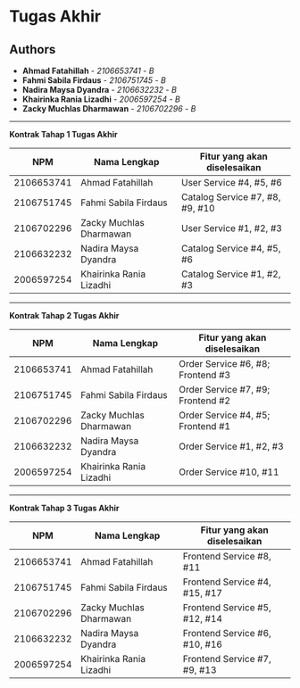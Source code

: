 # Tugas Akhir
## Authors
* **Ahmad Fatahillah** - *2106653741* - *B*
* **Fahmi Sabila Firdaus** - *2106751745* - *B*
* **Nadira Maysa Dyandra** - *2106632232* - *B*
* **Khairinka Rania Lizadhi** - *2006597254* - *B*
* **Zacky Muchlas Dharmawan** - *2106702296* - *B*

---
**Kontrak Tahap 1 Tugas Akhir**

| NPM | Nama Lengkap | Fitur yang akan diselesaikan  |
| ----------| --- | ---------- | 
| 2106653741 | Ahmad Fatahillah | User Service #4, #5, #6 |
| 2106751745 | Fahmi Sabila Firdaus | Catalog Service #7, #8, #9, #10 |
| 2106702296 | Zacky Muchlas Dharmawan | User Service #1, #2, #3 |
| 2106632232 | Nadira Maysa Dyandra | Catalog Service #4, #5, #6 |
| 2006597254 | Khairinka Rania Lizadhi | Catalog Service #1, #2, #3 |
---
**Kontrak Tahap 2 Tugas Akhir**

| NPM | Nama Lengkap | Fitur yang akan diselesaikan  |
| ----------| --- | ---------- | 
| 2106653741 | Ahmad Fatahillah | Order Service #6, #8; Frontend #3 |
| 2106751745 | Fahmi Sabila Firdaus | Order Service #7, #9; Frontend #2 |
| 2106702296 | Zacky Muchlas Dharmawan | Order Service #4, #5; Frontend #1 |
| 2106632232 | Nadira Maysa Dyandra | Order Service #1, #2, #3 |
| 2006597254 | Khairinka Rania Lizadhi | Order Service #10, #11 |
---
**Kontrak Tahap 3 Tugas Akhir**

| NPM | Nama Lengkap | Fitur yang akan diselesaikan  |
| ----------| --- | ---------- | 
| 2106653741 | Ahmad Fatahillah | Frontend Service #8, #11 |
| 2106751745 | Fahmi Sabila Firdaus | Frontend Service #4, #15, #17 |
| 2106702296 | Zacky Muchlas Dharmawan | Frontend Service #5, #12, #14 |
| 2106632232 | Nadira Maysa Dyandra | Frontend Service #6, #10, #16 |
| 2006597254 | Khairinka Rania Lizadhi | Frontend Service #7, #9, #13 |